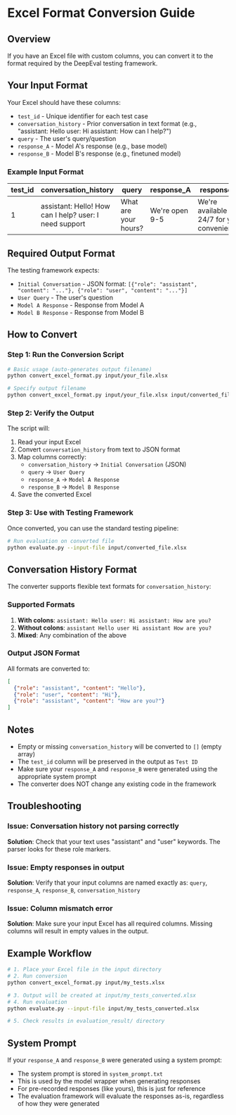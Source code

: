 # Excel Format Conversion Guide

## Overview

If you have an Excel file with custom columns, you can convert it to the format required by the DeepEval testing framework.

## Your Input Format

Your Excel should have these columns:
- `test_id` - Unique identifier for each test case
- `conversation_history` - Prior conversation in text format (e.g., "assistant: Hello user: Hi assistant: How can I help?")
- `query` - The user's query/question
- `response_A` - Model A's response (e.g., base model)
- `response_B` - Model B's response (e.g., finetuned model)

### Example Input Format

| test_id | conversation_history | query | response_A | response_B |
|---------|---------------------|-------|------------|------------|
| 1 | assistant: Hello! How can I help? user: I need support | What are your hours? | We're open 9-5 | We're available 24/7 for your convenience! |

## Required Output Format

The testing framework expects:
- `Initial Conversation` - JSON format: `[{"role": "assistant", "content": "..."}, {"role": "user", "content": "..."}]`
- `User Query` - The user's question
- `Model A Response` - Response from Model A
- `Model B Response` - Response from Model B

## How to Convert

### Step 1: Run the Conversion Script

```bash
# Basic usage (auto-generates output filename)
python convert_excel_format.py input/your_file.xlsx

# Specify output filename
python convert_excel_format.py input/your_file.xlsx input/converted_file.xlsx
```

### Step 2: Verify the Output

The script will:
1. Read your input Excel
2. Convert `conversation_history` from text to JSON format
3. Map columns correctly:
   - `conversation_history` → `Initial Conversation` (JSON)
   - `query` → `User Query`
   - `response_A` → `Model A Response`
   - `response_B` → `Model B Response`
4. Save the converted Excel

### Step 3: Use with Testing Framework

Once converted, you can use the standard testing pipeline:

```bash
# Run evaluation on converted file
python evaluate.py --input-file input/converted_file.xlsx
```

## Conversation History Format

The converter supports flexible text formats for `conversation_history`:

### Supported Formats

1. **With colons**: `assistant: Hello user: Hi assistant: How are you?`
2. **Without colons**: `assistant Hello user Hi assistant How are you?`
3. **Mixed**: Any combination of the above

### Output JSON Format

All formats are converted to:
```json
[
  {"role": "assistant", "content": "Hello"},
  {"role": "user", "content": "Hi"},
  {"role": "assistant", "content": "How are you?"}
]
```

## Notes

- Empty or missing `conversation_history` will be converted to `[]` (empty array)
- The `test_id` column will be preserved in the output as `Test ID`
- Make sure your `response_A` and `response_B` were generated using the appropriate system prompt
- The converter does NOT change any existing code in the framework

## Troubleshooting

### Issue: Conversation history not parsing correctly

**Solution**: Check that your text uses "assistant" and "user" keywords. The parser looks for these role markers.

### Issue: Empty responses in output

**Solution**: Verify that your input columns are named exactly as: `query`, `response_A`, `response_B`, `conversation_history`

### Issue: Column mismatch error

**Solution**: Make sure your input Excel has all required columns. Missing columns will result in empty values in the output.

## Example Workflow

```bash
# 1. Place your Excel file in the input directory
# 2. Run conversion
python convert_excel_format.py input/my_tests.xlsx

# 3. Output will be created at input/my_tests_converted.xlsx
# 4. Run evaluation
python evaluate.py --input-file input/my_tests_converted.xlsx

# 5. Check results in evaluation_result/ directory
```

## System Prompt

If your `response_A` and `response_B` were generated using a system prompt:
- The system prompt is stored in `system_prompt.txt`
- This is used by the model wrapper when generating responses
- For pre-recorded responses (like yours), this is just for reference
- The evaluation framework will evaluate the responses as-is, regardless of how they were generated

